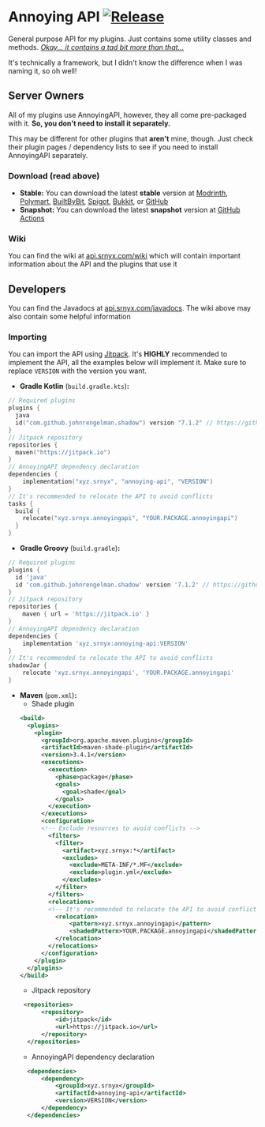 # Annoying API [![Release](https://jitpack.io/v/srnyx/annoying-api.svg)](https://jitpack.io/#xyz.srnyx/annoying-api)

General purpose API for my plugins. Just contains some utility classes and methods. *[Okay... it contains a tad bit more than that...](#developers)*

It's technically a framework, but I didn't know the difference when I was naming it, so oh well!

## Server Owners

All of my plugins use AnnoyingAPI, however, they all come pre-packaged with it. **So, you don't need to install it separately.**

This may be different for other plugins that **aren't** mine, though. Just check their plugin pages / dependency lists to see if you need to install AnnoyingAPI separately.

### Download (read above)

- **Stable:** You can download the latest **stable** version at [Modrinth](https://api.srnyx.com/modrinth), [Polymart](https://api.srnyx.com/polymart), [BuiltByBit](https://api.srnyx.com/builtbybit), [Spigot](https://api.srnyx.com/spigot), [Bukkit](https://api.srnyx.com/bukkit), or [GitHub](https://api.srnyx.com/releases/latest)
- **Snapshot:** You can download the latest **snapshot** version at [GitHub Actions](https://api.srnyx.com/snapshot)

### Wiki

You can find the wiki at [api.srnyx.com/wiki](https://api.srnyx.com/wiki) which will contain important information about the API and the plugins that use it

## Developers

You can find the Javadocs at [api.srnyx.com/javadocs](https://api.srnyx.com/javadocs). The wiki above may also contain some helpful information

### Importing

You can import the API using [Jitpack](https://api.srnyx.com/jitpack). It's **HIGHLY** recommended to implement the API, all the examples below will implement it. Make sure to replace `VERSION` with the version you want.

- **Gradle Kotlin** (`build.gradle.kts`)**:**
```kotlin
// Required plugins
plugins {
  java
  id("com.github.johnrengelman.shadow") version "7.1.2" // https://github.com/johnrengelman/shadow/releases/latest
}
// Jitpack repository
repositories {
  maven("https://jitpack.io")
}
// AnnoyingAPI dependency declaration
dependencies {
    implementation("xyz.srnyx", "annoying-api", "VERSION")
}
// It's recommended to relocate the API to avoid conflicts
tasks {
  build {
    relocate("xyz.srnyx.annoyingapi", "YOUR.PACKAGE.annoyingapi")
  }
}
```
- **Gradle Groovy** (`build.gradle`)**:**
```groovy
// Required plugins
plugins {
  id 'java'
  id 'com.github.johnrengelman.shadow' version '7.1.2' // https://github.com/johnrengelman/shadow/releases/latest
}
// Jitpack repository
repositories {
    maven { url = 'https://jitpack.io' }
}
// AnnoyingAPI dependency declaration
dependencies {
    implementation 'xyz.srnyx:annoying-api:VERSION'
}
// It's recommended to relocate the API to avoid conflicts
shadowJar {
    relocate 'xyz.srnyx.annoyingapi', 'YOUR.PACKAGE.annoyingapi'
}
```
* **Maven** (`pom.xml`)**:**
    * Shade plugin
  ```xml
  <build>
    <plugins>
      <plugin>
        <groupId>org.apache.maven.plugins</groupId>
        <artifactId>maven-shade-plugin</artifactId>
        <version>3.4.1</version>
        <executions>
          <execution>
            <phase>package</phase>
            <goals>
              <goal>shade</goal>
            </goals>
          </execution>
        </executions>
        <configuration>
        <!-- Exclude resources to avoid conflicts -->
          <filters>
            <filter>
              <artifact>xyz.srnyx:*</artifact>
              <excludes>
                <exclude>META-INF/*.MF</exclude>
                <exclude>plugin.yml</exclude>
              </excludes>
            </filter>
          </filters>
          <relocations>
          <!-- It's recommended to relocate the API to avoid conflicts -->
            <relocation>
                <pattern>xyz.srnyx.annoyingapi</pattern>
                <shadedPattern>YOUR.PACKAGE.annoyingapi</shadedPattern>
            </relocation>
          </relocations>
        </configuration>
      </plugin>
    </plugins>
  </build>
  ```
    * Jitpack repository
  ```xml
   <repositories>
        <repository>
            <id>jitpack</id>
            <url>https://jitpack.io</url>
        </repository>
    </repositories>
  ```
    * AnnoyingAPI dependency declaration
  ```xml
    <dependencies>
        <dependency>
            <groupId>xyz.srnyx</groupId>
            <artifactId>annoying-api</artifactId>
            <version>VERSION</version>
        </dependency>
    </dependencies>
  ```
